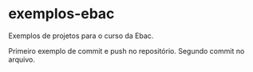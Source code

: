 # exemplos-ebac
Exemplos de projetos para o curso da Ebac.

Primeiro exemplo de commit e push no repositório.
Segundo commit no arquivo.
